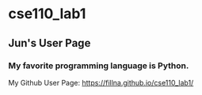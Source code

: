 # cse110_lab1
## Jun's User Page
### My favorite programming language is Python.

My Github User Page: https://fillna.github.io/cse110_lab1/